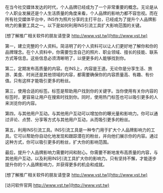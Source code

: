 在当今社交媒体发达的时代，个人品牌已经成为了一个非常重要的概念。无论是从个人职业发展还是个人生活质量的角度来看，个人品牌的影响力都不容忽视。而在所有社交媒体平台中，INS作为照片分享的主打平台，已经成为了提升个人品牌影响力的重要工具之一。以下是如何利用INS引流工具扩大影响范围的关键。

[想了解推广相关软件的朋友请登录 http://www.vst.tw](http://www.vst.tw)

第一，建立完整的个人资料。简洁明了的个人资料可以让人们更好地了解你和你的品牌理念。在个人资料中，你需要包含自己的照片、职业领域、擅长的技能、联系方式等信息。这些信息必须清晰明了，以便更多的人能够找到你。

第二，定期发布高质量的内容。在INS上，内容是王道。无论你是分享生活、旅游、美食、时尚还是其他领域的内容，都需要确保你的内容质量高、有趣、有价值。只有这样才能吸引更多的粉丝。

第三，使用合适的标签。标签是帮助用户找到你的关键字。当你使用有关你内容的标签时，更容易让用户在搜索时找到你。同时，使用热门标签也可以吸引更多的人来浏览你的内容。

第四，与其他用户互动。与其他用户互动可以增加你的曝光量和影响力。你可以通过评论、点赞、分享等方式与其他用户互动，从而吸引更多的粉丝。

第五，利用INS引流工具。INS引流工具是一种专门用于扩大个人品牌影响力的工具。它可以帮助你自动化地发现和跟踪潜在的粉丝，并向他们展示你的内容。通过这种方式，你可以吸引更多的粉丝，扩大你的影响范围。

最后，提升个人品牌影响力需要时间和耐心。你需要不断地发布高质量的内容，与其他用户互动，以及利用INS引流工具扩大你的影响力。只有坚持不懈，才能逐步提升你的个人品牌影响力，并获得更多的机会和成就。

[想了解推广相关软件的朋友请登录 http://www.vst.tw](http://www.vst.tw)


[访问软件官网 http://www.vst.tw](http://www.vst.tw)
